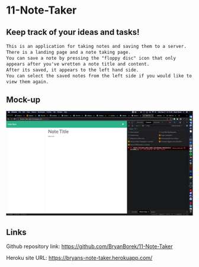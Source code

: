# 11-Note-Taker

## Keep track of your ideas and tasks!

```
This is an application for taking notes and saving them to a server.
There is a landing page and a note taking page.
You can save a note by pressing the "floppy disc" icon that only appears after you've wretten a note title and content.
After its saved, it appears to the left hand side.
You can select the saved notes from the left side if you would like to view them again.
```

## Mock-up

![Readme Gen mockup](./public/note-taker-mockup.png)

## Links

Github repository link: https://github.com/BryanBorek/11-Note-Taker

Heroku site URL: https://bryans-note-taker.herokuapp.com/

